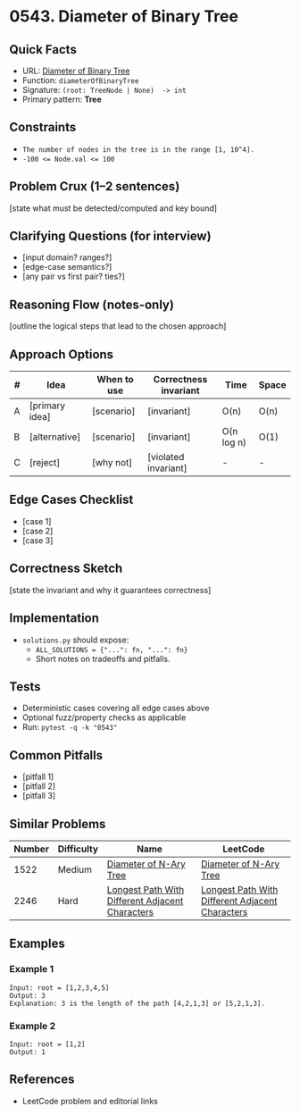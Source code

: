 # 0543. Diameter of Binary Tree

## Quick Facts

- URL: [Diameter of Binary Tree](https://leetcode.com/problems/diameter-of-binary-tree/)
- Function: `diameterOfBinaryTree`
- Signature: `(root: TreeNode | None)  -> int`
- Primary pattern: **Tree**

## Constraints

- `The number of nodes in the tree is in the range [1, 10^4].`
- `-100 <= Node.val <= 100`

## Problem Crux (1–2 sentences)

[state what must be detected/computed and key bound]

## Clarifying Questions (for interview)

- [input domain? ranges?]
- [edge-case semantics?]
- [any pair vs first pair? ties?]

## Reasoning Flow (notes-only)

[outline the logical steps that lead to the chosen approach]

## Approach Options

| # | Idea | When to use | Correctness invariant | Time | Space |
|---|------|-------------|-----------------------|------|-------|
| A | [primary idea] | [scenario] | [invariant] | O(n) | O(n) |
| B | [alternative] | [scenario] | [invariant] | O(n log n) | O(1) |
| C | [reject] | [why not] | [violated invariant] | - | - |

## Edge Cases Checklist

- [case 1]
- [case 2]
- [case 3]

## Correctness Sketch

[state the invariant and why it guarantees correctness]

## Implementation

- `solutions.py` should expose:
  - `ALL_SOLUTIONS = {"...": fn, "...": fn}`
  - Short notes on tradeoffs and pitfalls.

## Tests

- Deterministic cases covering all edge cases above
- Optional fuzz/property checks as applicable
- Run: `pytest -q -k "0543"`

## Common Pitfalls

- [pitfall 1]
- [pitfall 2]
- [pitfall 3]

## Similar Problems

| Number | Difficulty | Name | LeetCode |
|---|---|---|---|
| 1522 | Medium | [Diameter of N-Ary Tree](../1522-diameter-of-n-ary-tree/readme.md) | [Diameter of N-Ary Tree](https://leetcode.com/problems/diameter-of-n-ary-tree/) |
| 2246 | Hard | [Longest Path With Different Adjacent Characters](../2246-longest-path-with-different-adjacent-characters/readme.md) | [Longest Path With Different Adjacent Characters](https://leetcode.com/problems/longest-path-with-different-adjacent-characters/) |

## Examples

### Example 1

```text
Input: root = [1,2,3,4,5]
Output: 3
Explanation: 3 is the length of the path [4,2,1,3] or [5,2,1,3].
```

### Example 2

```text
Input: root = [1,2]
Output: 1
```

## References

- LeetCode problem and editorial links
